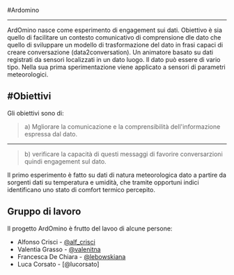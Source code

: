 #Ardomino

________

ArdOmino nasce come esperimento di engagement sui dati. Obiettivo è sia quello di facilitare un contesto comunicativo di comprensione dle dato che quello di sviluppare un modello di trasformazione del dato in frasi capaci di creare conversazione (data2conversation). Un animatore basato su dati registrati da sensori localizzati in un dato luogo. Il dato può essere di vario tipo. Nella sua prima sperimentazione viene applicato a sensori di parametri meteorologici.  

#Obiettivi
-----
Gli obiettivi sono di:
> a) Mgliorare la comunicazione e la  comprensibilità dell'informazione espressa dal dato.
_________
> b) verificare la capacità di questi messaggi di favorire conversarzioni quindi engagement sul dato.


Il primo esperimento è fatto su dati di natura meteorologica dato a partire da sorgenti dati su temperatura e umidità, che tramite opportuni indici identificano uno stato di comfort termico percepito.

Gruppo di lavoro
-----------

Il progetto ArdOmino è frutto del lavoo di alcune persone:

* Alfonso Crisci - [@alf_crisci] 
* Valentia Grasso - [@valenitna]
* Francesca De Chiara - [@lebowskiana]
* Luca Corsato - [@lucorsato]

[@alf_crisci]:http://twitter.com/alf_crisci
[@valenitna]:http://twitter.com/valenitna
[@lebowskiana]:http://twitter.com/lebowskiana
[@lucacorsato]:http://twitter.com/lucacorsato
